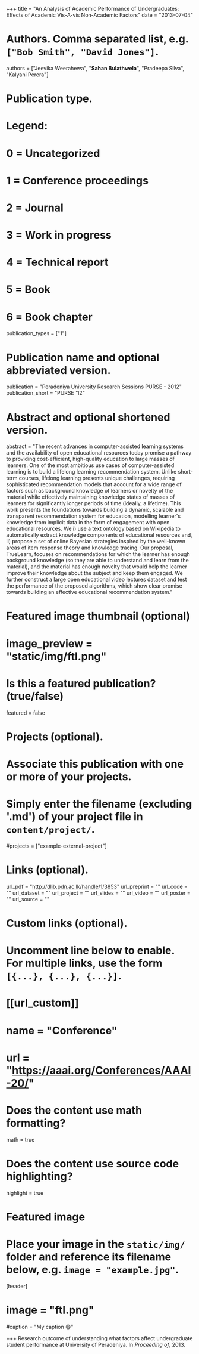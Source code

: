 +++
title = "An Analysis of Academic Performance of Undergraduates: Effects of Academic Vis-A-vis Non-Academic Factors"
date = "2013-07-04"

# Authors. Comma separated list, e.g. `["Bob Smith", "David Jones"]`.

authors = ["Jeevika Weerahewa", "**Sahan Bulathwela**", "Pradeepa Silva", "Kalyani Perera"]

# Publication type.
# Legend:
# 0 = Uncategorized
# 1 = Conference proceedings
# 2 = Journal
# 3 = Work in progress
# 4 = Technical report
# 5 = Book
# 6 = Book chapter
publication_types = ["1"]

# Publication name and optional abbreviated version.
publication = "Peradeniya University Research Sessions PURSE - 2012"
publication_short = "PURSE '12"

# Abstract and optional shortened version.

abstract = "The recent advances in computer-assisted learning systems and the availability of open educational resources today promise a pathway to providing cost-efficient, high-quality education to large masses of learners. One of the most ambitious use cases of computer-assisted learning is to build a lifelong learning recommendation system. Unlike short-term courses, lifelong learning presents unique challenges, requiring sophisticated recommendation models that account for a wide range of factors such as background knowledge of learners or novelty of the material while effectively maintaining knowledge states of masses of learners for significantly longer periods of time (ideally, a lifetime). This work presents the foundations towards building a dynamic, scalable and transparent recommendation system for education, modelling learner's knowledge from implicit data in the form of engagement with open educational resources. We i) use a text ontology based on Wikipedia to automatically extract knowledge components of educational resources and, ii) propose a set of online Bayesian strategies inspired by the well-known areas of item response theory and knowledge tracing. Our proposal, TrueLearn, focuses on recommendations for which the learner has enough background knowledge (so they are able to understand and learn from the material), and the material has enough novelty that would help the learner improve their knowledge about the subject and keep them engaged. We further construct a large open educational video lectures dataset and test the performance of the proposed algorithms, which show clear promise towards building an effective educational recommendation system."

# Featured image thumbnail (optional)
# image_preview = "static/img/ftl.png"

# Is this a featured publication? (true/false)
featured = false

# Projects (optional).
#   Associate this publication with one or more of your projects.
#   Simply enter the filename (excluding '.md') of your project file in `content/project/`.
#projects = ["example-external-project"]

# Links (optional).
url_pdf = "http://dlib.pdn.ac.lk/handle/1/3853"
url_preprint = ""
url_code = ""
url_dataset = ""
url_project = ""
url_slides = ""
url_video = ""
url_poster = ""
url_source = ""

# Custom links (optional).
#   Uncomment line below to enable. For multiple links, use the form `[{...}, {...}, {...}]`.
# [[url_custom]]
# name = "Conference"
# url = "https://aaai.org/Conferences/AAAI-20/"

# Does the content use math formatting?
math = true

# Does the content use source code highlighting?
highlight = true
  
# Featured image
# Place your image in the `static/img/` folder and reference its filename below, e.g. `image = "example.jpg"`.
[header]
# image = "ftl.png"
#caption = "My caption :smile:"

+++
Research outcome of understanding what factors affect undergraduate student performance at University of Peradeniya.
In *Proceeding of*, 2013. 
